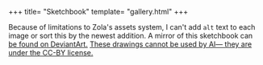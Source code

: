 +++
title= "Sketchbook"
template= "gallery.html"
+++

Because of limitations to Zola's assets system, I can't add `alt` text to each image or sort this by the newest addition. A mirror of this sketchbook can [be found on DeviantArt.](https://www.deviantart.com/doa-matt-o/posts) [These drawings cannot be used by AI— they are under the CC-BY license.](/legal/)
